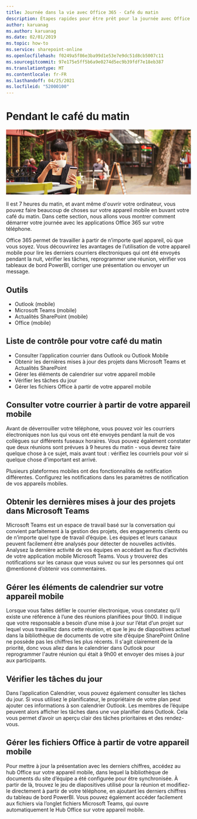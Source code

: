 ```yaml
---
title: Journée dans la vie avec Office 365 - Café du matin
description: Étapes rapides pour être prêt pour la journée avec Office 365
author: karuanag
ms.author: karuanag
ms.date: 02/01/2019
ms.topic: how-to
ms.service: sharepoint-online
ms.openlocfilehash: f0249a5f86e3ba99d1e53e7e9dc51d8cb5007c11
ms.sourcegitcommit: 97e175e5ff5b6a9e0274d5ec9b39fdf7e18eb387
ms.translationtype: MT
ms.contentlocale: fr-FR
ms.lasthandoff: 04/25/2021
ms.locfileid: "52000100"
---
```

# <a name="during-morning-coffee"></a>Pendant le café du matin

![Café du matin](media/ditl_coffee.png)

Il est 7 heures du matin, et avant même d'ouvrir votre ordinateur, vous pouvez faire beaucoup de choses sur votre appareil mobile en buvant votre café du matin. Dans cette section, nous allons vous montrer comment démarrer votre journée avec les applications Office 365 sur votre téléphone.

Office 365 permet de travailler à partir de n’importe quel appareil, où que vous soyez. Vous découvrirez les avantages de l’utilisation de votre appareil mobile pour lire les derniers courriers électroniques qui ont été envoyés pendant la nuit, vérifier les tâches, reprogrammer une réunion, vérifier vos tableaux de bord PowerBI, corriger une présentation ou envoyer un message. 

## <a name="tools"></a>Outils
- Outlook (mobile)
- Microsoft Teams (mobile)
- Actualités SharePoint (mobile)
- Office (mobile)

## <a name="checklist-for-your-morning-coffee"></a>Liste de contrôle pour votre café du matin
- Consulter l’application courrier dans Outlook ou Outlook Mobile
- Obtenir les dernières mises à jour des projets dans Microsoft Teams et Actualités SharePoint
- Gérer les éléments de calendrier sur votre appareil mobile
- Vérifier les tâches du jour
- Gérer les fichiers Office à partir de votre appareil mobile 

## <a name="check-mail-from-your-mobile-device"></a>Consulter votre courrier à partir de votre appareil mobile
Avant de déverrouiller votre téléphone, vous pouvez voir les courriers électroniques non lus qui vous ont été envoyés pendant la nuit de vos collègues sur différents fuseaux horaires. Vous pouvez également constater que deux réunions sont prévues à 9 heures du matin - vous devrez faire quelque chose à ce sujet, mais avant tout : vérifiez les courriels pour voir si quelque chose d'important est arrivé.

Plusieurs plateformes mobiles ont des fonctionnalités de notification différentes. Configurez les notifications dans les paramètres de notification de vos appareils mobiles. 

## <a name="get-up-to-date-on-projects-in-microsoft-teams"></a>Obtenir les dernières mises à jour des projets dans Microsoft Teams
Microsoft Teams est un espace de travail basé sur la conversation qui convient parfaitement à la gestion des projets, des engagements clients ou de n’importe quel type de travail d’équipe. Les équipes et leurs canaux peuvent facilement être analysés pour détecter de nouvelles activités. Analysez la dernière activité de vos équipes en accédant au flux d’activités de votre application mobile Microsoft Teams. Vous y trouverez des notifications sur les canaux que vous suivez ou sur les personnes qui ont @mentionné d’obtenir vos commentaires.  

## <a name="manage-calendar-items-on-your-mobile-device"></a>Gérer les éléments de calendrier sur votre appareil mobile
Lorsque vous faites défiler le courrier électronique, vous constatez qu’il existe une référence à l’une des réunions planifiées pour 9h00. Il indique que votre responsable a besoin d’une mise à jour sur l’état d’un projet sur lequel vous travaillez dans cette réunion, et que le jeu de diapositives actuel dans la bibliothèque de documents de votre site d’équipe SharePoint Online ne possède pas les chiffres les plus récents. Il s'agit clairement de la priorité, donc vous allez dans le calendrier dans Outlook pour reprogrammer l'autre réunion qui était à 9h00 et envoyer des mises à jour aux participants.

## <a name="check-tasks-for-the-day"></a>Vérifier les tâches du jour
Dans l’application Calendrier, vous pouvez également consulter les tâches du jour. Si vous utilisez le planificateur, le propriétaire de votre plan peut ajouter ces informations à son calendrier Outlook. Les membres de l’équipe peuvent alors afficher les tâches dans une vue planifier dans Outlook. Cela vous permet d’avoir un aperçu clair des tâches prioritaires et des rendez-vous.  

## <a name="manage-office-files-from-your-mobile-device"></a>Gérer les fichiers Office à partir de votre appareil mobile
Pour mettre à jour la présentation avec les derniers chiffres, accédez au hub Office sur votre appareil mobile, dans lequel la bibliothèque de documents du site d’équipe a été configurée pour être synchronisée. À partir de là, trouvez le jeu de diapositives utilisé pour la réunion et modifiez-le directement à partir de votre téléphone, en ajoutant les derniers chiffres du tableau de bord PowerBI. Vous pouvez également accéder facilement aux fichiers via l’onglet fichiers Microsoft Teams, qui ouvre automatiquement le Hub Office sur votre appareil mobile. 